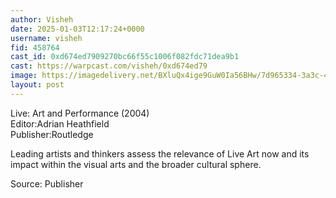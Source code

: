 ```yaml
---
author: Visheh
date: 2025-01-03T12:17:24+0000
username: visheh
fid: 458764
cast_id: 0xd674ed7909270bc66f55c1006f082fdc71dea9b1
cast: https://warpcast.com/visheh/0xd674ed79
image: https://imagedelivery.net/BXluQx4ige9GuW0Ia56BHw/7d965334-3a3c-4e1c-778c-43d8ef0f3d00/original
layout: post
---
```

Live: Art and Performance (2004)   
Editor:Adrian Heathfield  
Publisher:Routledge  
  
Leading artists and thinkers assess the relevance of Live Art now and its impact within the visual arts and the broader cultural sphere.  
  
Source: Publisher  

<img src='https://imagedelivery.net/BXluQx4ige9GuW0Ia56BHw/7d965334-3a3c-4e1c-778c-43d8ef0f3d00/original' alt='' referrerpolicy='no-referrer'/>